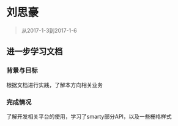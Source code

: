 # 刘思豪
> 从2017-1-3到2017-1-6

## 进一步学习文档

### 背景与目标
根据文档进行实践，了解本方向相关业务

### 完成情况
了解开发相关平台的使用，学习了smarty部分API，以及一些栅格样式